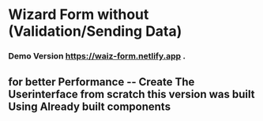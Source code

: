 # Wizard Form without (Validation/Sending Data)

### Demo Version https://waiz-form.netlify.app .

## for better Performance -- Create The Userinterface from scratch this version was built Using Already built components
